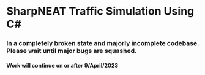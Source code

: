 # SharpNEAT Traffic Simulation Using C#
### In a completely broken state and majorly incomplete codebase. Please wait until major bugs are squashed.
#### Work will continue on or after 9/April/2023
